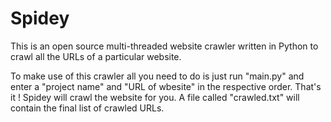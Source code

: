 # Spidey
This is an open source multi-threaded website crawler written in Python to crawl all the URLs of a particular website. 

To make use of this crawler all you need to do is just run "main.py" and enter a "project name" and "URL of wbesite" in the respective order.
That's it ! Spidey will crawl the website for you. A file called "crawled.txt" will contain the final list of crawled URLs.
